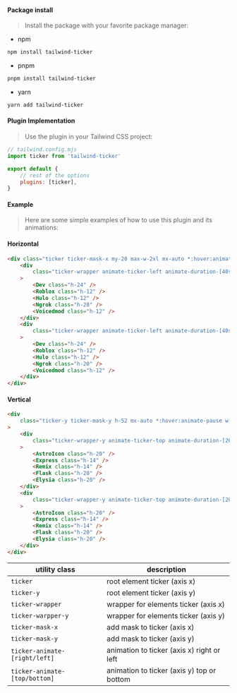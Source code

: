 #### Package install

> Install the package with your favorite package manager:

-  npm

```bash
npm install tailwind-ticker
```

-  pnpm

```bash
pnpm install tailwind-ticker
```

-  yarn

```bash
yarn add tailwind-ticker
```

#### Plugin Implementation

> Use the plugin in your Tailwind CSS project:

```js
// tailwind.config.mjs
import ticker from 'tailwind-ticker'

export default {
	// rest of the options
	plugins: [ticker],
}
```

#### Example

> Here are some simple examples of how to use this plugin and its animations:

#### Horizontal

```html
<div class="ticker ticker-mask-x my-20 max-w-2xl mx-auto *:hover:animate-pause">
	<div
		class="ticker-wrapper animate-ticker-left animate-duration-[40s] *:mx-7 items-center"
	>
		<Dev class="h-24" />
		<Roblox class="h-12" />
		<Hulo class="h-12" />
		<Ngrok class="h-20" />
		<Voicedmod class="h-12" />
	</div>
	<div
		class="ticker-wrapper animate-ticker-left animate-duration-[40s] *:mx-7 items-center"
	>
		<Dev class="h-24" />
		<Roblox class="h-12" />
		<Hulo class="h-12" />
		<Ngrok class="h-20" />
		<Voicedmod class="h-12" />
	</div>
</div>
```

#### Vertical

```html
<div
	class="ticker-y ticker-mask-y h-52 mx-auto *:hover:animate-pause w-fit my-5"
>
	<div
		class="ticker-wrapper-y animate-ticker-top animate-duration-[20s] flex justify-center *:my-3"
	>
		<AstroIcon class="h-20" />
		<Express class="h-14" />
		<Remix class="h-14" />
		<Flask class="h-20" />
		<Elysia class="h-20" />
	</div>
	<div
		class="ticker-wrapper-y animate-ticker-top animate-duration-[20s] flex justify-center *:my-3"
	>
		<AstroIcon class="h-20" />
		<Express class="h-14" />
		<Remix class="h-14" />
		<Flask class="h-20" />
		<Elysia class="h-20" />
	</div>
</div>
```

| utility class                 | description                                |
| ----------------------------- | ------------------------------------------ |
| `ticker`                      | root element ticker (axis x)               |
| `ticker-y`                    | root element ticker (axis y)               |
| `ticker-wrapper`              | wrapper for elements ticker (axis x)       |
| `ticker-warpper-y`            | wrapper for elements ticker (axis y)       |
| `ticker-mask-x`               | add mask to ticker (axis x)                |
| `ticker-mask-y`               | add mask to ticker (axis y)                |
| `ticker-animate-[right/left]` | animation to ticker (axis x) right or left |
| `ticker-animate-[top/bottom]` | animation to ticker (axis y) top or bottom |
